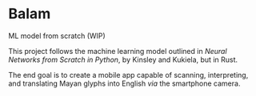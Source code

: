 # Balam
ML model from scratch (WIP)

This project follows the machine learning model outlined in _Neural Networks from Scratch in Python_, by Kinsley and Kukiela, but in Rust.

The end goal is to create a mobile app capable of scanning, interpreting, and translating Mayan glyphs into English *via* the smartphone camera.
